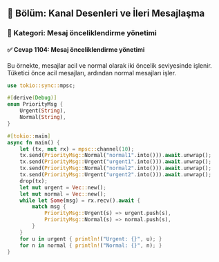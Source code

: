 ## 📘 Bölüm: Kanal Desenleri ve İleri Mesajlaşma  
### 🔹 Kategori: Mesaj önceliklendirme yönetimi  
#### ✅ Cevap 1104: Mesaj önceliklendirme yönetimi

Bu örnekte, mesajlar acil ve normal olarak iki öncelik seviyesinde işlenir. Tüketici önce acil mesajları, ardından normal mesajları işler.

```rust
use tokio::sync::mpsc;

#[derive(Debug)]
enum PriorityMsg {
    Urgent(String),
    Normal(String),
}

#[tokio::main]
async fn main() {
    let (tx, mut rx) = mpsc::channel(10);
    tx.send(PriorityMsg::Normal("normal1".into())).await.unwrap();
    tx.send(PriorityMsg::Urgent("urgent1".into())).await.unwrap();
    tx.send(PriorityMsg::Normal("normal2".into())).await.unwrap();
    tx.send(PriorityMsg::Urgent("urgent2".into())).await.unwrap();
    drop(tx);
    let mut urgent = Vec::new();
    let mut normal = Vec::new();
    while let Some(msg) = rx.recv().await {
        match msg {
            PriorityMsg::Urgent(s) => urgent.push(s),
            PriorityMsg::Normal(s) => normal.push(s),
        }
    }
    for u in urgent { println!("Urgent: {}", u); }
    for n in normal { println!("Normal: {}", n); }
}
```
